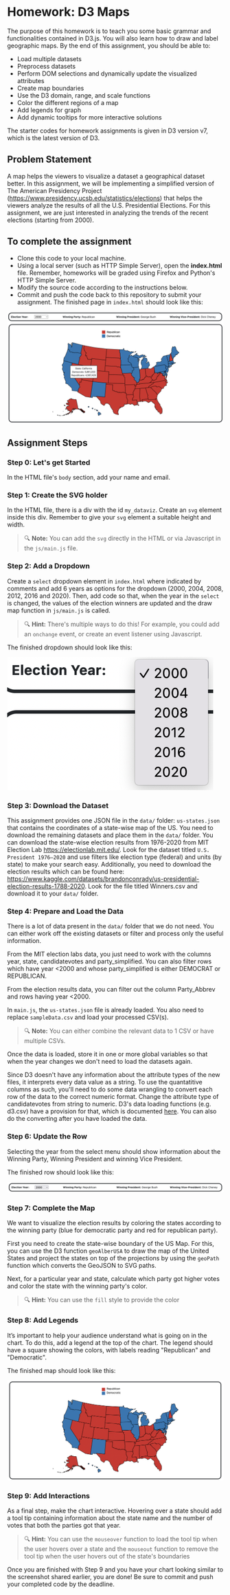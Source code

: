 # Homework: D3 Maps

The purpose of this homework is to teach you some basic grammar and functionalities contained in D3.js. You will also learn how to draw and label geographic maps. By the end of this assignment, you should be able to:

* Load multiple datasets
* Preprocess datasets
* Perform DOM selections and dynamically update the visualized attributes
* Create map boundaries
* Use the D3 domain, range, and scale functions
* Color the different regions of a map
* Add legends for graph
* Add dynamic tooltips for more interactive solutions

The starter codes for homework assignments is given in D3 version v7, which is the latest version of D3. 

## Problem Statement
A map helps the viewers to visualize a dataset a geographical dataset better. In this assignment, we will be implementing a simplified version of The American Presidency Project (https://www.presidency.ucsb.edu/statistics/elections) that helps the viewers analyze the results of all the U.S. Presidential Elections. For this assignment, we are just interested in analyzing the trends of the recent elections (starting from 2000). 

## To complete the assignment

* Clone this code to your local machine.
* Using a local server (such as HTTP Simple Server), open the **index.html** file. Remember, homeworks will be graded using Firefox and Python's HTTP Simple Server.
* Modify the source code according to the instructions below.
* Commit and push the code back to this repository to submit your assignment. The finished page in `index.html` should look like this:

![Completed Assignment](images/completed.png)

## Assignment Steps

### Step 0: Let's get Started 
In the HTML file's `body` section, add your name and email.

### Step 1: Create the SVG holder
In the HTML file, there is a div with the id `my_dataviz`. Create an `svg` element inside this div. Remember to give your `svg` element a suitable height and width.

> 🔍 **Note:** You can add the `svg` directly in the HTML or via Javascript in the `js/main.js` file.

### Step 2: Add a Dropdown
Create a `select` dropdown element in `index.html` where indicated by comments and add 6 years as options for the dropdown (2000, 2004, 2008, 2012, 2016 and 2020). Then, add code so that, when the year in the `select` is changed, the values of the election winners are updated and the draw map function in `js/main.js` is called. 

> 🔍 **Hint:** There's multiple ways to do this! For example, you could add an `onchange` event, or create an event listener using Javascript. 

The finished dropdown should look like this:

![Completed Dropdown](images/dropdown.png)

### Step 3: Download the Dataset 
This assignment provides one JSON file in the `data/` folder: `us-states.json` that contains the coordinates of a state-wise map of the US. 
You need to download the remaining datasets and place them in the `data/` folder. 
You can download the state-wise election results from 1976-2020 from MIT Election Lab https://electionlab.mit.edu/. Look for the dataset titled `U.S. President 1976–2020` and use filters like election type (federal) and units (by state) to make your search easy. 
Additionally, you need to download the election results which can be found here: https://www.kaggle.com/datasets/brandonconrady/us-presidential-election-results-1788-2020. Look for the file titled Winners.csv and download it to your `data/` folder.

### Step 4: Prepare and Load the Data
There is a lot of data present in the `data/` folder that we do not need. You can either work off the existing datasets or filter and process only the useful information. 

From the MIT election labs data, you just need to work with the columns year, state, candidatevotes and party\_simplified. You can also filter rows which have year <2000 and whose party\_simplified is either DEMOCRAT or REPUBLICAN. 

From the election results data, you can filter out the column Party\_Abbrev and rows having year <2000. 

In `main.js`, the `us-states.json` file is already loaded. You also need to replace `sampleData.csv` and load your processed CSV(s). 

> 🔍 **Note:** You can either combine the relevant data to 1 CSV or have multiple CSVs.

Once the data is loaded,  store it in one or more global variables so that when the year changes we don't need to load the datasets again.

Since D3 doesn't have any information about the attribute types of the new files, it interprets every data value as a string. To use the quantatitive columns as such, you'll need to do some data wrangling to convert each row of the data to the correct numeric format. Change the attribute type of candidatevotes from string to numeric. D3's data loading functions (e.g. d3.csv) have a provision for that, which is documented [here](https://github.com/d3/d3-fetch/blob/master/README.md). You can also do the converting after you have loaded the data.

### Step 6: Update the Row
Selecting the year from the select menu should show information about the Winning Party, Winning President and winning Vice President. 

The finished row should look like this:

![Completed Row](images/row.png)

### Step 7: Complete the Map 
We want to visualize the election results by coloring the states according to the winning party (blue for democratic party and red for republican party).

First you need to create the state-wise boundary of the US Map. For this, you can use the D3 function `geoAlberUSA` to draw the map of the United States and project the states on top of the projections by using the `geoPath` function which converts the GeoJSON to SVG paths.

Next, for a particular year and state, calculate which party got higher votes and color the state with the winning party's color.

> 🔍 **Hint:** You can use the `fill` style to provide the color 

### Step 8: Add Legends
It’s important to help your audience understand what is going on in the chart. To do this, add a legend at the top of the chart. The legend should have a square showing the colors, with labels reading "Republican" and "Democratic". 

The finished map should look like this:

![Completed Map](images/map.png)

### Step 9: Add Interactions
As a final step, make the chart interactive. Hovering over a state should add a tool tip containing information about the state name and the number of votes that both the parties got that year.

> 🔍 **Hint:** You can use the `mouseover` function to load the tool tip when the user hovers over a state and the `mouseout` function to remove the tool tip when the user hovers out of the state's boundaries

Once you are finished with Step 9 and you have your chart looking similar to the screenshot shared earlier, you are done! Be sure to commit and push your completed code by the deadline.